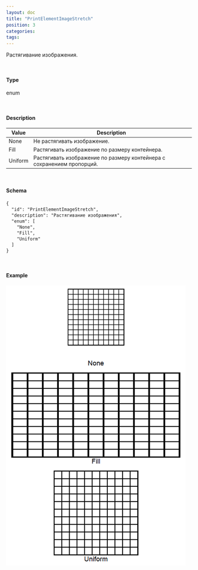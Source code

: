 ```yaml
---
layout: doc
title: "PrintElementImageStretch"
position: 3
categories: 
tags: 
---
```


Растягивание изображения.

   

#### Type

enum

   

#### Description  

|Value|Description|
|-----|-----------|
|None|Не растягивать изображение.|
|Fill|Растягивать изображение по размеру контейнера.|
|Uniform|Растягивать изображение по размеру контейнера с сохранением пропорций.|

   

#### Schema

```
{
  "id": "PrintElementImageStretch",
  "description": "Растягивание изображения",
  "enum": [
    "None",
    "Fill",
    "Uniform"
  ]
}
```

   

#### Example

![](PrintElementImageStretch.PNG)

 

 

